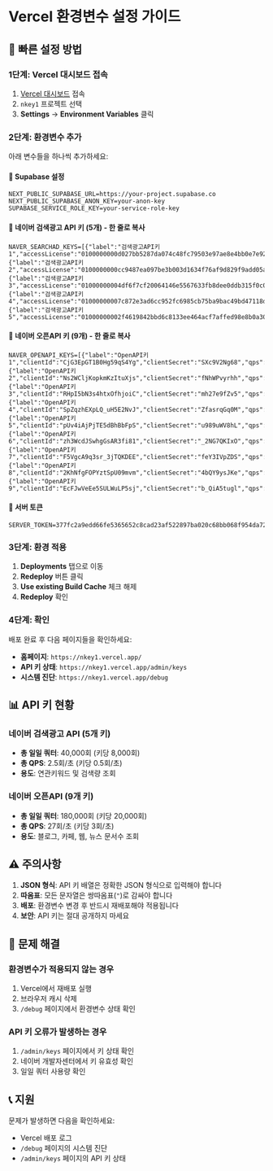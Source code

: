 # Vercel 환경변수 설정 가이드

## 🚀 빠른 설정 방법

### 1단계: Vercel 대시보드 접속
1. [Vercel 대시보드](https://vercel.com/dashboard) 접속
2. `nkey1` 프로젝트 선택
3. **Settings** → **Environment Variables** 클릭

### 2단계: 환경변수 추가
아래 변수들을 하나씩 추가하세요:

#### 🔑 Supabase 설정
```
NEXT_PUBLIC_SUPABASE_URL=https://your-project.supabase.co
NEXT_PUBLIC_SUPABASE_ANON_KEY=your-anon-key
SUPABASE_SERVICE_ROLE_KEY=your-service-role-key
```

#### 🔑 네이버 검색광고 API 키 (5개) - 한 줄로 복사
```
NAVER_SEARCHAD_KEYS=[{"label":"검색광고API키1","accessLicense":"0100000000d027bb5287da074c48fc79503e97ae8e4bb0e7e928b39108e0b4dd6ce3950b7f","secret":"AQAAAADQJ7tSh9oHTEj8eVA+l66OGm0FwBl/Ejg+WP/5GntSew==","customerId":"4129627","qps":0.5,"daily":8000},{"label":"검색광고API키2","accessLicense":"0100000000cc9487ea097be3b003d1634f76af9d829f9add05a89bfff3b70502076049b218","secret":"AQAAAADMlIfqCXvjsAPRY092r52CKoSQ0mjfgDr9xnHtAg1j1w==","customerId":"588691","qps":0.5,"daily":8000},{"label":"검색광고API키3","accessLicense":"01000000004df6f7cf20064146e5567633fb8dee0ddb315f0c0c46ffb79b4084db618b53ae","secret":"AQAAAABN9vfPIAZBRuVWdjP7je4NQviMuG1aQc4wbCGVofNGFQ==","customerId":"3834222","qps":0.5,"daily":8000},{"label":"검색광고API키4","accessLicense":"01000000007c872e3ad6cc952fc6985cb75ba9bac49bd47118d73c1da388320f2484a5fc34","secret":"AQAAAAB8hy461syVL8aYXLdbqbrEeM8U8CCzJJ7dtIXx/Qei1Q==","customerId":"3279649","qps":0.5,"daily":8000},{"label":"검색광고API키5","accessLicense":"01000000002f4619842bbd6c8133ee464acf7affed98e8b0a30253f34e4b2359beeb56ec6a","secret":"AQAAAAAvRhmEK71sgTPuRkrPev/t5wskFLEKPQT7H8bwOrhnrQ==","customerId":"4136805","qps":0.5,"daily":8000}]
```

#### 🔑 네이버 오픈API 키 (9개) - 한 줄로 복사
```
NAVER_OPENAPI_KEYS=[{"label":"OpenAPI키1","clientId":"CjG3EpGT1B0Hg59qS4Yg","clientSecret":"SXc9V2Ng68","qps":3,"daily":20000},{"label":"OpenAPI키2","clientId":"Ns2WCljKopkmKzItuXjs","clientSecret":"fNhWPvyrhh","qps":3,"daily":20000},{"label":"OpenAPI키3","clientId":"RHpI5bN3s4htxOfhjoiC","clientSecret":"mh27e9fZv5","qps":3,"daily":20000},{"label":"OpenAPI키4","clientId":"SpZqzhEXpLQ_uH5E2NvJ","clientSecret":"ZfasrqGq0M","qps":3,"daily":20000},{"label":"OpenAPI키5","clientId":"pUv4iAjPjTE5dBhBbFpS","clientSecret":"u989uWV8hL","qps":3,"daily":20000},{"label":"OpenAPI키6","clientId":"zh3WcdJSwhgGsAR3fi81","clientSecret":"_2NG7QKIxO","qps":3,"daily":20000},{"label":"OpenAPI키7","clientId":"F5VgcA9q3sr_3jTQKDEE","clientSecret":"feY3IVpZDS","qps":3,"daily":20000},{"label":"OpenAPI키8","clientId":"2KhNfgFOPYztSpU09mvm","clientSecret":"4bQY9ysJKe","qps":3,"daily":20000},{"label":"OpenAPI키9","clientId":"EcFJwVeEe5SULWuLP5sj","clientSecret":"b_QiA5tugl","qps":3,"daily":20000}]
```

#### 🔑 서버 토큰
```
SERVER_TOKEN=377fc2a9edd66fe5365652c8cad23af522897ba020c68bb068f954da72f4068e
```

### 3단계: 환경 적용
1. **Deployments** 탭으로 이동
2. **Redeploy** 버튼 클릭
3. **Use existing Build Cache** 체크 해제
4. **Redeploy** 확인

### 4단계: 확인
배포 완료 후 다음 페이지들을 확인하세요:

- **홈페이지**: `https://nkey1.vercel.app/`
- **API 키 상태**: `https://nkey1.vercel.app/admin/keys`
- **시스템 진단**: `https://nkey1.vercel.app/debug`

## 📊 API 키 현황

### 네이버 검색광고 API (5개 키)
- **총 일일 쿼터**: 40,000회 (키당 8,000회)
- **총 QPS**: 2.5회/초 (키당 0.5회/초)
- **용도**: 연관키워드 및 검색량 조회

### 네이버 오픈API (9개 키)
- **총 일일 쿼터**: 180,000회 (키당 20,000회)
- **총 QPS**: 27회/초 (키당 3회/초)
- **용도**: 블로그, 카페, 웹, 뉴스 문서수 조회

## ⚠️ 주의사항

1. **JSON 형식**: API 키 배열은 정확한 JSON 형식으로 입력해야 합니다
2. **따옴표**: 모든 문자열은 쌍따옴표(`"`)로 감싸야 합니다
3. **배포**: 환경변수 변경 후 반드시 재배포해야 적용됩니다
4. **보안**: API 키는 절대 공개하지 마세요

## 🔧 문제 해결

### 환경변수가 적용되지 않는 경우
1. Vercel에서 재배포 실행
2. 브라우저 캐시 삭제
3. `/debug` 페이지에서 환경변수 상태 확인

### API 키 오류가 발생하는 경우
1. `/admin/keys` 페이지에서 키 상태 확인
2. 네이버 개발자센터에서 키 유효성 확인
3. 일일 쿼터 사용량 확인

## 📞 지원

문제가 발생하면 다음을 확인하세요:
- Vercel 배포 로그
- `/debug` 페이지의 시스템 진단
- `/admin/keys` 페이지의 API 키 상태
